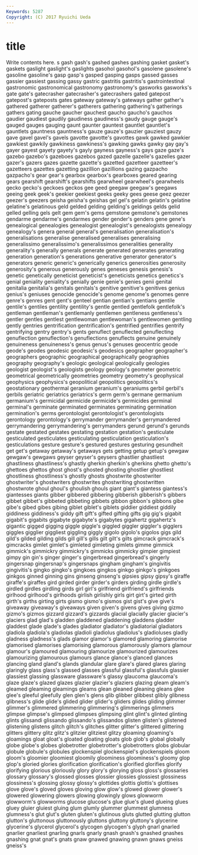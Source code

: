 ```yaml
---
Keywords: 5287 
Copyright: (C) 2017 Ryuichi Ueda
---
```


# title

Write contents here.
s gash gash's
gashed gashes gashing gasket gasket's gaskets gaslight gaslight's gaslights gasohol
gasohol's gasolene gasolene's gasoline gasoline's gasp gasp's gasped gasping gasps
gassed gasses gassier gassiest gassing gassy gastric gastritis gastritis's gastrointestinal
gastronomic gastronomical gastronomy gastronomy's gasworks gasworks's gate gate's gatecrasher gatecrasher's
gatecrashers gated gatepost gatepost's gateposts gates gateway gateway's gateways gather
gather's gathered gatherer gatherer's gatherers gathering gathering's gatherings gathers gating
gauche gaucher gauchest gaucho gaucho's gauchos gaudier gaudiest gaudily gaudiness
gaudiness's gaudy gauge gauge's gauged gauges gauging gaunt gaunter gauntest
gauntlet gauntlet's gauntlets gauntness gauntness's gauze gauze's gauzier gauziest gauzy
gave gavel gavel's gavels gavotte gavotte's gavottes gawk gawked gawkier
gawkiest gawkily gawkiness gawkiness's gawking gawks gawky gay gay's gayer
gayest gayety gayety's gayly gayness gayness's gays gaze gaze's gazebo
gazebo's gazeboes gazebos gazed gazelle gazelle's gazelles gazer gazer's gazers
gazes gazette gazette's gazetted gazetteer gazetteer's gazetteers gazettes gazetting gazillion
gazillions gazing gazpacho gazpacho's gear gear's gearbox gearbox's gearboxes geared
gearing gears gearshift gearshift's gearshifts gearwheel gearwheel's gearwheels gecko gecko's
geckoes geckos gee geed geegaw geegaw's geegaws geeing geek geek's
geekier geekiest geeks geeky gees geese geez geezer geezer's geezers
geisha geisha's geishas gel gel's gelatin gelatin's gelatine gelatine's gelatinous
geld gelded gelding gelding's geldings gelds gelid gelled gelling gels
gelt gem gem's gems gemstone gemstone's gemstones gendarme gendarme's gendarmes
gender gender's genders gene gene's genealogical genealogies genealogist genealogist's genealogists
genealogy genealogy's genera general general's generalisation generalisation's generalisations generalise generalised
generalises generalising generalissimo generalissimo's generalissimos generalities generality generality's generally generals
generate generated generates generating generation generation's generations generative generator generator's
generators generic generic's generically generics generosities generosity generosity's generous generously
genes geneses genesis genesis's genetic genetically geneticist geneticist's geneticists genetics
genetics's genial geniality geniality's genially genie genie's genies genii genital
genitalia genitalia's genitals genitals's genitive genitive's genitives genius genius's geniuses
genocide genocide's genome genome's genomes genre genre's genres gent gent's
genteel gentian gentian's gentians gentile gentile's gentiles gentility gentility's gentle
gentled gentlefolk gentlefolk's gentleman gentleman's gentlemanly gentlemen gentleness gentleness's gentler
gentles gentlest gentlewoman gentlewoman's gentlewomen gentling gently gentries gentrification gentrification's
gentrified gentrifies gentrify gentrifying gentry gentry's gents genuflect genuflected genuflecting
genuflection genuflection's genuflections genuflects genuine genuinely genuineness genuineness's genus genus's
genuses geocentric geode geode's geodes geodesic geodesic's geodesics geographer geographer's
geographers geographic geographical geographically geographies geography geography's geologic geological geologically
geologies geologist geologist's geologists geology geology's geometer geometric geometrical geometrically
geometries geometry geometry's geophysical geophysics geophysics's geopolitical geopolitics geopolitics's geostationary
geothermal geranium geranium's geraniums gerbil gerbil's gerbils geriatric geriatrics geriatrics's
germ germ's germane germanium germanium's germicidal germicide germicide's germicides germinal
germinal's germinate germinated germinates germinating germination germination's germs gerontologist gerontologist's
gerontologists gerontology gerontology's gerrymander gerrymander's gerrymandered gerrymandering gerrymandering's gerrymanders gerund
gerund's gerunds gestate gestated gestates gestating gestation gestation's gesticulate gesticulated
gesticulates gesticulating gesticulation gesticulation's gesticulations gesture gesture's gestured gestures gesturing
gesundheit get get's getaway getaway's getaways gets getting getup getup's
gewgaw gewgaw's gewgaws geyser geyser's geysers ghastlier ghastliest ghastliness ghastliness's
ghastly gherkin gherkin's gherkins ghetto ghetto's ghettoes ghettos ghost ghost's
ghosted ghosting ghostlier ghostliest ghostliness ghostliness's ghostly ghosts ghostwrite ghostwriter
ghostwriter's ghostwriters ghostwrites ghostwriting ghostwritten ghostwrote ghoul ghoul's ghoulish ghouls
giant giant's giantess giantess's giantesses giants gibber gibbered gibbering gibberish
gibberish's gibbers gibbet gibbet's gibbeted gibbeting gibbets gibbon gibbon's gibbons
gibe gibe's gibed gibes gibing giblet giblet's giblets giddier giddiest
giddily giddiness giddiness's giddy gift gift's gifted gifting gifts gig
gig's gigabit gigabit's gigabits gigabyte gigabyte's gigabytes gigahertz gigahertz's gigantic
gigged gigging giggle giggle's giggled giggler giggler's gigglers giggles gigglier
giggliest giggling giggly gigolo gigolo's gigolos gigs gild gild's gilded
gilding gilds gill gill's gills gilt gilt's gilts gimcrack gimcrack's
gimcracks gimlet gimlet's gimleted gimleting gimlets gimme gimmick gimmick's gimmickry
gimmickry's gimmicks gimmicky gimpier gimpiest gimpy gin gin's ginger ginger's
gingerbread gingerbread's gingerly gingersnap gingersnap's gingersnaps gingham gingham's gingivitis gingivitis's
gingko gingko's gingkoes gingkos ginkgo ginkgo's ginkgoes ginkgos ginned ginning
gins ginseng ginseng's gipsies gipsy gipsy's giraffe giraffe's giraffes gird
girded girder girder's girders girding girdle girdle's girdled girdles girdling
girds girl girl's girlfriend girlfriend's girlfriends girlhood girlhood's girlhoods girlish
girlishly girls girt girt's girted girth girth's girths girting girts
gismo gismo's gismos gist gist's give give's giveaway giveaway's giveaways
given given's givens gives giving gizmo gizmo's gizmos gizzard gizzard's
gizzards glacial glacially glacier glacier's glaciers glad glad's gladden gladdened
gladdening gladdens gladder gladdest glade glade's glades gladiator gladiator's gladiatorial
gladiators gladiola gladiola's gladiolas gladioli gladiolus gladiolus's gladioluses gladly gladness
gladness's glads glamor glamor's glamored glamoring glamorise glamorised glamorises glamorising
glamorous glamorously glamors glamour glamour's glamoured glamouring glamourize glamourized glamourizes
glamourizing glamourous glamours glance glance's glanced glances glancing gland gland's
glands glandular glare glare's glared glares glaring glaringly glass glass's
glassed glasses glassful glassful's glassfuls glassier glassiest glassing glassware glassware's
glassy glaucoma glaucoma's glaze glaze's glazed glazes glazier glazier's glaziers
glazing gleam gleam's gleamed gleaming gleamings gleams glean gleaned gleaning
gleans glee glee's gleeful gleefully glen glen's glens glib glibber
glibbest glibly glibness glibness's glide glide's glided glider glider's gliders
glides gliding glimmer glimmer's glimmered glimmering glimmering's glimmerings glimmers glimpse
glimpse's glimpsed glimpses glimpsing glint glint's glinted glinting glints glissandi
glissando glissando's glissandos glisten glisten's glistened glistening glistens glitch glitch's
glitches glitter glitter's glittered glittering glitters glittery glitz glitz's glitzier
glitziest glitzy gloaming gloaming's gloamings gloat gloat's gloated gloating gloats
glob glob's global globally globe globe's globes globetrotter globetrotter's globetrotters
globs globular globule globule's globules glockenspiel glockenspiel's glockenspiels gloom gloom's
gloomier gloomiest gloomily gloominess gloominess's gloomy glop glop's gloried glories
glorification glorification's glorified glorifies glorify glorifying glorious gloriously glory glory's
glorying gloss gloss's glossaries glossary glossary's glossed glosses glossier glossies
glossiest glossiness glossiness's glossing glossy glossy's glottides glottis glottis's glottises
glove glove's gloved gloves gloving glow glow's glowed glower glower's
glowered glowering glowers glowing glowingly glows glowworm glowworm's glowworms glucose
glucose's glue glue's glued glueing glues gluey gluier gluiest gluing
glum glumly glummer glummest glumness glumness's glut glut's gluten gluten's
glutinous gluts glutted glutting glutton glutton's gluttonous gluttonously gluttons gluttony
gluttony's glycerine glycerine's glycerol glycerol's glycogen glycogen's glyph gnarl gnarled
gnarlier gnarliest gnarling gnarls gnarly gnash gnash's gnashed gnashes gnashing
gnat gnat's gnats gnaw gnawed gnawing gnawn gnaws gneiss gneiss's
